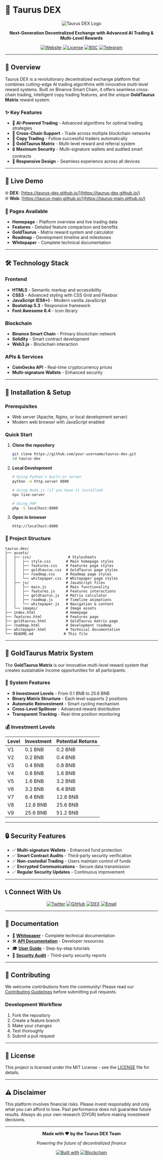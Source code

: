 # 🐂 Taurus DEX

<div align="center">

![Taurus DEX Logo](assets/images/taurus_dex_logo.webp)

**Next-Generation Decentralized Exchange with Advanced AI Trading & Multi-Level Rewards**

[![Website](https://img.shields.io/badge/Website-Live-gold?style=for-the-badge)](https://taurus-dex.com)
[![License](https://img.shields.io/badge/License-MIT-blue?style=for-the-badge)](LICENSE)
[![BSC](https://img.shields.io/badge/BSC-Compatible-yellow?style=for-the-badge)](https://bscscan.com)
[![Telegram](https://img.shields.io/badge/Telegram-Join-blue?style=for-the-badge)](https://t.me/taurusdex)

</div>

---

## 🌟 Overview

Taurus DEX is a revolutionary decentralized exchange platform that combines cutting-edge AI trading algorithms with innovative multi-level reward systems. Built on Binance Smart Chain, it offers seamless cross-chain trading, intelligent copy trading features, and the unique **GoldTaurus Matrix** reward system.

### ✨ Key Features

- 🤖 **AI-Powered Trading** - Advanced algorithms for optimal trading strategies
- 🔗 **Cross-Chain Support** - Trade across multiple blockchain networks
- 👥 **Copy Trading** - Follow successful traders automatically
- 💎 **GoldTaurus Matrix** - Multi-level reward and referral system
- 🔒 **Maximum Security** - Multi-signature wallets and audited smart contracts
- 📱 **Responsive Design** - Seamless experience across all devices

---

## 🚀 Live Demo

🌐 **DEX**: [https://taurus-dex.github.io/](https://taurus-dex.github.io/)  
🌐 **Web**: [https://taurus-main.github.io/](https://taurus-main.github.io/)

### 📄 Pages Available
- **Homepage** - Platform overview and live trading data
- **Features** - Detailed feature comparison and benefits
- **GoldTaurus** - Matrix reward system and calculator
- **Roadmap** - Development timeline and milestones
- **Whitepaper** - Complete technical documentation

---

## 🛠️ Technology Stack

### Frontend
- **HTML5** - Semantic markup and accessibility
- **CSS3** - Advanced styling with CSS Grid and Flexbox
- **JavaScript (ES6+)** - Modern vanilla JavaScript
- **Bootstrap 5.3** - Responsive framework
- **Font Awesome 6.4** - Icon library

### Blockchain
- **Binance Smart Chain** - Primary blockchain network
- **Solidity** - Smart contract development
- **Web3.js** - Blockchain interaction

### APIs & Services
- **CoinGecko API** - Real-time cryptocurrency prices
- **Multi-signature Wallets** - Enhanced security

---

## 🔧 Installation & Setup

### Prerequisites
- Web server (Apache, Nginx, or local development server)
- Modern web browser with JavaScript enabled

### Quick Start

1. **Clone the repository**
   ```bash
   git clone https://github.com/your-username/taurus-dex.git
   cd taurus-dex
   ```

2. **Local Development**
   ```bash
   # Using Python's built-in server
   python -m http.server 8000
   
   # Using Node.js (if you have it installed)
   npx live-server
   
   # Using PHP
   php -S localhost:8000
   ```

3. **Open in browser**
   ```
   http://localhost:8000
   ```

### 📁 Project Structure
```
taurus-dex/
├── assets/
│   ├── css/                 # Stylesheets
│   │   ├── style.css       # Main homepage styles
│   │   ├── features.css    # Features page styles
│   │   ├── goldtaurus.css  # GoldTaurus page styles
│   │   ├── roadmap.css     # Roadmap page styles
│   │   └── whitepaper.css  # Whitepaper page styles
│   ├── js/                 # JavaScript files
│   │   ├── main.js         # Main functionality
│   │   ├── features.js     # Features interactions
│   │   ├── goldtaurus.js   # Matrix calculator
│   │   ├── roadmap.js      # Timeline animations
│   │   └── whitepaper.js   # Navigation & content
│   └── images/             # Image assets
├── index.html              # Homepage
├── features.html           # Features page
├── goldtaurus.html         # GoldTaurus matrix page
├── roadmap.html            # Development roadmap
├── whitepaper.html         # Technical documentation
└── README.md              # This file
```

---

## 💎 GoldTaurus Matrix System

The **GoldTaurus Matrix** is our innovative multi-level reward system that creates sustainable income opportunities for all participants.

### 🎯 System Features

- **9 Investment Levels** - From 0.1 BNB to 25.6 BNB
- **Binary Matrix Structure** - Each level supports 2 positions
- **Automatic Reinvestment** - Smart cycling mechanism
- **Cross-Level Spillover** - Advanced reward distribution
- **Transparent Tracking** - Real-time position monitoring

### 💰 Investment Levels

| Level | Investment | Potential Returns |
|-------|------------|------------------|
| V1    | 0.1 BNB    | 0.2 BNB          |
| V2    | 0.2 BNB    | 0.4 BNB          |
| V3    | 0.4 BNB    | 0.8 BNB          |
| V4    | 0.8 BNB    | 1.6 BNB          |
| V5    | 1.6 BNB    | 3.2 BNB          |
| V6    | 3.2 BNB    | 6.4 BNB          |
| V7    | 6.4 BNB    | 12.8 BNB         |
| V8    | 12.8 BNB   | 25.6 BNB         |
| V9    | 25.6 BNB   | 51.2 BNB         |

---

## 🔒 Security Features

- ✅ **Multi-signature Wallets** - Enhanced fund protection
- ✅ **Smart Contract Audits** - Third-party security verification
- ✅ **Non-custodial Trading** - Users maintain control of funds
- ✅ **Encrypted Communications** - Secure data transmission
- ✅ **Regular Security Updates** - Continuous improvement

---

## 📞 Connect With Us

<div align="center">

[![Twitter](https://img.shields.io/badge/Twitter-Follow-1DA1F2?style=for-the-badge&logo=twitter)](https://x.com/Taurus_DEX)
[![GitHub](https://img.shields.io/badge/GitHub-Repository-181717?style=for-the-badge&logo=github)](https://github.com/taurus-main/taurus-main.github.io)
[![DEX](https://img.shields.io/badge/DEX-Platform-FFD700?style=for-the-badge&logo=ethereum)](https://taurus-dex.github.io/)
[![Email](https://img.shields.io/badge/Email-Contact-EA4335?style=for-the-badge&logo=gmail)](mailto:taurusdex@outlook.com)

</div>

---

## 📄 Documentation

- 📖 **[Whitepaper](whitepaper.html)** - Complete technical documentation
- 🛠️ **[API Documentation](https://docs.taurusdex.com)** - Developer resources
- 🎓 **[User Guide](https://help.taurusdex.com)** - Step-by-step tutorials
- 🔐 **[Security Audit](https://audit.taurusdex.com)** - Third-party security reports

---

## 🤝 Contributing

We welcome contributions from the community! Please read our [Contributing Guidelines](CONTRIBUTING.md) before submitting pull requests.

### Development Workflow
1. Fork the repository
2. Create a feature branch
3. Make your changes
4. Test thoroughly
5. Submit a pull request

---

## 📜 License

This project is licensed under the MIT License - see the [LICENSE](LICENSE) file for details.

---

## ⚠️ Disclaimer

This platform involves financial risks. Please invest responsibly and only what you can afford to lose. Past performance does not guarantee future results. Always do your own research (DYOR) before making investment decisions.

---

<div align="center">

**Made with ❤️ by the Taurus DEX Team**

*Powering the future of decentralized finance*

[![Built with](https://img.shields.io/badge/Built%20with-❤️-red?style=flat-square)](https://github.com/your-username/taurus-dex)
[![Blockchain](https://img.shields.io/badge/Powered%20by-BSC-yellow?style=flat-square)](https://bscscan.com)

</div> 

